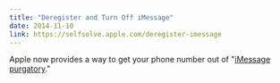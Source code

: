 ```yaml
---
title: "Deregister and Turn Off iMessage"
date: 2014-11-10
link: https://selfsolve.apple.com/deregister-imessage
---
```

 Apple now provides a way to get your phone number out of "[iMessage purgatory](http://adampash.com/imessage-purgatory/)."

